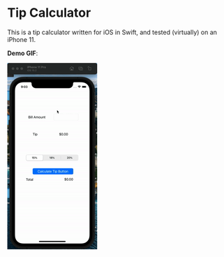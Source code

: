 # Tip Calculator

This is a tip calculator written for iOS in Swift, and tested (virtually) on an iPhone 11.

**Demo GIF**:

![Demo GIF](./demo.gif)
